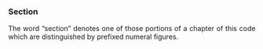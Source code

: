 ### Section
<div style="text-align: justify">

The word “section” denotes one of those portions of a chapter of this code which are distinguished by prefixed numeral figures.

</div>
